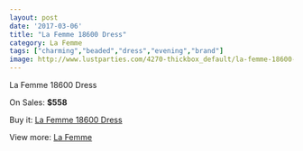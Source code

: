 ```yaml
---
layout: post
date: '2017-03-06'
title: "La Femme 18600 Dress"
category: La Femme
tags: ["charming","beaded","dress","evening","brand"]
image: http://www.lustparties.com/4270-thickbox_default/la-femme-18600-dress.jpg
---
```

La Femme 18600 Dress

On Sales: **$558**
<a href="https://www.lustparties.com/en/la-femme/1417-la-femme-18600-dress.html"><amp-img layout="responsive" width="600" height="600" src="//www.lustparties.com/4270-thickbox_default/la-femme-18600-dress.jpg" alt="La Femme 18600 Dress 0" /></a>
<a href="https://www.lustparties.com/en/la-femme/1417-la-femme-18600-dress.html"><amp-img layout="responsive" width="600" height="600" src="//www.lustparties.com/4271-thickbox_default/la-femme-18600-dress.jpg" alt="La Femme 18600 Dress 1" /></a>
<a href="https://www.lustparties.com/en/la-femme/1417-la-femme-18600-dress.html"><amp-img layout="responsive" width="600" height="600" src="//www.lustparties.com/4272-thickbox_default/la-femme-18600-dress.jpg" alt="La Femme 18600 Dress 2" /></a>
<a href="https://www.lustparties.com/en/la-femme/1417-la-femme-18600-dress.html"><amp-img layout="responsive" width="600" height="600" src="//www.lustparties.com/4273-thickbox_default/la-femme-18600-dress.jpg" alt="La Femme 18600 Dress 3" /></a>

Buy it: [La Femme 18600 Dress](https://www.lustparties.com/en/la-femme/1417-la-femme-18600-dress.html "La Femme 18600 Dress")

View more: [La Femme](https://www.lustparties.com/en/4-la-femme "La Femme")
